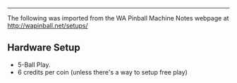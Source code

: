***
The following was imported from the WA Pinball Machine Notes webpage at http://wapinball.net/setups/
## Hardware Setup
-   5-Ball Play.
-   6 credits per coin (unless there's a way to setup free play)